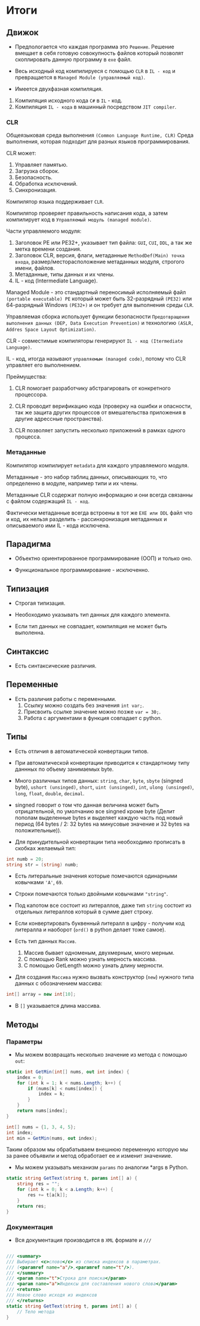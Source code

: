 # Итоги

## Движок

- Предпологается что каждая программа это ``Решение``. Решение вмещает в себя готовую совокупность файлов который позволят скоплировать данную программу в ``exe`` файл.

- Весь исходный код компилируеся с помощью ``CLR`` в ``IL - код`` и превращается в ``Managed Module (управляемый код)``.

- Имеется двухфазная компиляция.

1. Компиляция исходного кода ``C#`` в ``IL`` - код.
2. Компиляция ``IL - кода`` в машинный посредством ``JIT compiler``.

### CLR

Общеязыковая среда выполнения ``(Common Language Runtime, CLR)``
Среда выполнения, которая подходит для разных языков программирования.

CLR может:

1. Управляет памятью.
2. Загрузка сборок.
3. Безопасность.
4. Обработка исключений.
5. Синхронизация.

Компилятор языка поддерживает ``CLR``.

Компилятор проверяет правильность написания кода, а затем компилирует код в ``Управляемый модуль (managed module)``.

Части управляемого модуля:

1. Заголовок PE или PE32+, указывает тип файла: ``GUI``, ``CUI``, ``DDL``, а так же метка времени создания.
2. Заголовок CLR, версия, флаги, метаданные ``MethodDef(Main) точка входа``, размер/месторасположение метаданных модуля, строгого имени, файлов.
3. Метаданные, типы данных и их члены.
4. IL - код (Intermediate Language).

Managed Module - это стандартный переносимый исполняемый файл ``(portable executable) PE`` который может быть 32-разрядный ``(PE32)`` или 64-разрядный Windows ``(PE32+)`` и он требует для выполнения среды ``CLR``.

Управляемая сборка использует функции безопасности ``Предотвращения выполнения данных (DEP, Data Execution Prevention)`` и  технологию ``(ASLR, Addres Space Layout Optimization)``.

CLR - совместимые компиляторы генерируют ``IL - код (Itermediate Language)``.

IL - код, итогда называют ``управляемым (managed code)``, потому что CLR управляет его выполнением.

Преймущества:

1. CLR помогает разработчику абстрагировать от конкретного процессора.

2. CLR проводит верификацию кода (проверку на ошибки и опасности, так же защита других процессов от вмешательства приложения в другие адрессные пространства).

3. CLR позволяет запустить несколько приложений в рамках одного процесса.

### Метаданные

Компилятор компилирует ``metadata`` для каждого управляемого модуля.

Метаданные - это набор таблиц данных, описывающих то, что определенно в модуле, например типи и их члены.

Метаданные CLR содержат полную информацию и они всегда связанны с файлом содержащий ``IL - код``.

Фактически метаданные всегда встроены в тот же ``EXE или DDL`` файл что и код, их нельзя разделить - рассинхронизация метаданных и описываемого ими IL - кода исключена.

## Парадигма

- Объектно ориентированное программирование (ООП) и только оно.

- Функциональное программирование - исключенно.

## Типизация

- Строгая типизация.

- Необоходимо указывать тип данных для каждого элемента.

- Если тип данных не совпадает, компиляция не может быть выполенна.

## Синтаксис

- Есть синтаксические различия.

## Переменные

- Есть различия работы с переменными.
    1. Ссылку можно создать без значения ``int var;``.
    2. Присвоить ссылке значение можно позже ``var = 30;``.
    3. Работа с аргументами в функция совпадает с python.

## Типы

- Есть отличия в автоматической конвертации типов.

- При автоматической конвертации приводится к стандартному типу даннных по объему занимаемых byte.

- Много различных типов данных: ``string``, ``char``, ``byte``, ``sbyte`` (singned byte), ``ushort (unsinged)``, ``short``, ``uint (unsinged)``, ``int``, ``ulong (unsinged)``, ``long``, ``float``, ``double``, ``decimal``.

- singned говорит о том что данная величина может быть отрицательной, по умолчанию все singned кроме byte (Делит пополам выделенные bytes и выделяет каждую часть под новый период (64 bytes / 2: 32 bytes на минусовые значение и 32 bytes на положительные)).

- Для принудительной конвертации типа необоходимо прописать в скобках желаемый тип:

```C#
int numb = 20;
string str = (string) numb;
```

- Есть литеральные значения которые помечаются одинарными ковычками ``'A'``, ``69``.

- Строки помечаются только двойными ковычками ``"string"``.

- Под капотом все состоит из литераллов, даже тип ``string`` состоит из отдельных литераллов который в сумме даeт строку.

- Если конвертировать буквенный литералл в цифру - получим код литералла и наоборот (``ord()`` в python делает тоже самое).

- Есть тип данных ``Массив``.
    1. Массив бывает одноменым, двухмерным, много мерным.
    2. С помощью Rank можно узнать мерность массива.
    3. С помощью GetLength можно узнать длину мерности.

- Для создания ``Массива`` нужно вызвать конструктор (``new``) нужного типа данных с обозначением массива:

```C#
int[] array = new int[10];
```

- В ``[]`` указывается длина массива.

## Методы

### Параметры

- Мы можем возвращать несколько значение из метода с помощью ``out``:

```C#
static int GetMin(int[] nums, out int index) {
    index = 0;
    for (int k = 1; k < nums.Length; k++) {
        if (nums[k] < nums[index]) {
            index = k;
        }
    }
    return nums[index];
}

int[] nums = {1, 3, 4, 5};
int index;
int min = GetMin(nums, out index);
```

Таким образом мы обрабатываем внешнюю переменную которую мы за ранее объявили и метод обработает ее и изменит значениие.

- Мы можем указывать механизм ``params`` по аналогии *args в Python.

```C#
static string GetText(string t, params int[] a) {
    string res = "";
    for (int k = 0; k < a.Length; k++) {
        res += t[a[k]];
    }
    return res;
}
```

### Документация

- Вся документация производится в ``XML`` формате и ``///``

```C#

/// <summary>
/// Выбирает <c>слово</c> из списка индексов в параметрах.
/// (<paramref name="a"/>,<paramref name="t"/>).
/// </summary>
/// <param name="t">Строка для поиска</param>
/// <param name="a">Индексы для составления нового слова</param>
/// <returns>
/// Новое слово исходя из индексов
/// </returns>
static string GetText(string t, params int[] a) {
    // Тело метода
}
```
